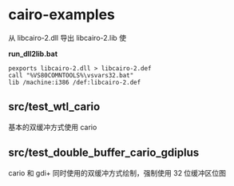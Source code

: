 # cairo-examples

从 libcairo-2.dll 导出 libcairo-2.lib 使

**run_dll2lib.bat**

```
pexports libcairo-2.dll > libcairo-2.def
call "%VS80COMNTOOLS%\vsvars32.bat"
lib /machine:i386 /def:libcairo-2.def
```


## src/test_wtl_cario

基本的双缓冲方式使用 cario


## src/test_double_buffer_cario_gdiplus

cario 和 gdi+ 同时使用的双缓冲方式绘制，强制使用 32 位缓冲区位图